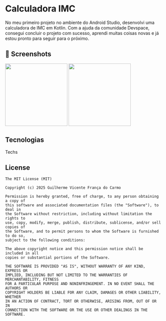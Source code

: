 # Calculadora IMC
No meu primeiro projeto no ambiente do Android Studio, desenvolvi uma calculadora de IMC em Kotlin. Com a ajuda da comunidade Devspace, consegui concluir o projeto com sucesso, aprendi muitas coisas novas e já estou pronto para seguir para o próximo.

## :camera_flash: Screenshots
<!-- You can add more screenshots here if you like -->
<img src="https://github.com/user-attachments/assets/3d1b49ec-8fc3-4b4f-a51c-8b3d8f45a92a" width="200">
<img src="https://github.com/user-attachments/assets/b89f6d21-4880-416c-a698-49396b34a926" width="200">

## Tecnologias

Techs


## License
```
The MIT License (MIT)

Copyright (c) 2025 Guilherme Vicente França do Carmo

Permission is hereby granted, free of charge, to any person obtaining a copy of
this software and associated documentation files (the "Software"), to deal in
the Software without restriction, including without limitation the rights to
use, copy, modify, merge, publish, distribute, sublicense, and/or sell copies of
the Software, and to permit persons to whom the Software is furnished to do so,
subject to the following conditions:

The above copyright notice and this permission notice shall be included in all
copies or substantial portions of the Software.

THE SOFTWARE IS PROVIDED "AS IS", WITHOUT WARRANTY OF ANY KIND, EXPRESS OR
IMPLIED, INCLUDING BUT NOT LIMITED TO THE WARRANTIES OF MERCHANTABILITY, FITNESS
FOR A PARTICULAR PURPOSE AND NONINFRINGEMENT. IN NO EVENT SHALL THE AUTHORS OR
COPYRIGHT HOLDERS BE LIABLE FOR ANY CLAIM, DAMAGES OR OTHER LIABILITY, WHETHER
IN AN ACTION OF CONTRACT, TORT OR OTHERWISE, ARISING FROM, OUT OF OR IN
CONNECTION WITH THE SOFTWARE OR THE USE OR OTHER DEALINGS IN THE SOFTWARE.
```
